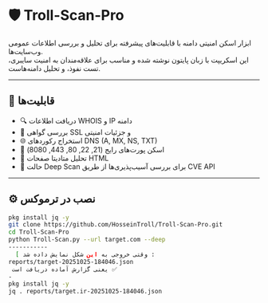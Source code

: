 # 🛡️ Troll-Scan-Pro

ابزار اسکن امنیتی دامنه با قابلیت‌های پیشرفته برای تحلیل و بررسی اطلاعات عمومی وب‌سایت‌ها.  
این اسکریپت با زبان پایتون نوشته شده و مناسب برای علاقه‌مندان به امنیت سایبری، تست نفوذ، و تحلیل دامنه‌هاست.

---

## 🚀 قابلیت‌ها

- 🔍 دریافت اطلاعات WHOIS و IP دامنه
- 🔐 بررسی گواهی SSL و جزئیات امنیتی
- 🌐 استخراج رکوردهای DNS (A, MX, NS, TXT)
- 🔎 اسکن پورت‌های رایج (21, 22, 80, 443, 8080)
- 🧠 تحلیل متادیتا صفحات HTML
- 🧨 حالت Deep Scan برای بررسی آسیب‌پذیری‌ها از طریق CVE API

---

## ⚙️ نصب در ترموکس

```bash
pkg install jq -y
git clone https://github.com/HosseinTroll/Troll-Scan-Pro.git
cd Troll-Scan-Pro
python Troll-Scan.py --url target.com --deep
-----------
  [ وقتی خروجی به این شکل نمایش داده شد :
reports/target-20251025-184046.json
 یعنی گزارش آماده دریافت است ✅️
-
pkg install jq -y
jq . reports/target.ir-20251025-184046.json
